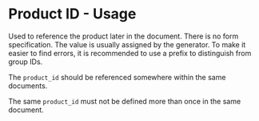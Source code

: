 # Product ID - Usage

Used to reference the product later in the document. There is no form specification.
The value is usually assigned by the generator.
To make it easier to find errors, it is recommended to use a prefix to distinguish from group IDs.

The `product_id` should be referenced somewhere within the same documents.

The same `product_id` must not be defined more than once in the same document.
